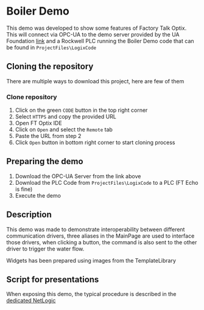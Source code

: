 # Boiler Demo
This demo was developed to show some features of Factory Talk Optix. This will connect via OPC-UA to the demo server provided by the UA Foundation [link](https://www.unified-automation.com/downloads/opc-ua-servers.html) and a Rockwell PLC running the Boiler Demo code that can be found in `ProjectFiles\LogixCode`

## Cloning the repository
There are multiple ways to download this project, here are few of them

### Clone repository
1. Click on the green `CODE` button in the top right corner
2. Select `HTTPS` and copy the provided URL
3. Open FT Optix IDE
4. Click on `Open` and select the `Remote` tab
5. Paste the URL from step 2
6. Click `Open` button in bottom right corner to start cloning process

## Preparing the demo
1. Download the OPC-UA Server from the link above
2. Download the PLC Code from `ProjectFiles\LogixCode` to a PLC (FT Echo is fine)
3. Execute the demo

## Description
This demo was made to demonstrate interoperability between different communication drivers, three aliases in the MainPage are used to interface those drivers, when clicking a button, the command is also sent to the other driver to trigger the water flow.

Widgets has been prepared using images from the TemplateLibrary

## Script for presentations
When exposing this demo, the typical procedure is described in the [dedicated NetLogic](./ProjectFiles/NetSolution/DemonstrationScript.cs)
